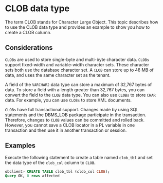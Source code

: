# CLOB data type

The term CLOB stands for Character Large Object. This topic describes how to use the CLOB data type and provides an example to show you how to create a CLOB column.

## Considerations

`CLOBs` are used to store single-byte and multi-byte character data. `CLOBs` support fixed-width and variable-width character sets. These character sets both use the database character set. A `CLOB` can store up to 48 MB of data, and uses the same character set as the tenant.

A field of the `VARCHAR2` data type can store a maximum of 32,767 bytes of data. To store a field with a length greater than 32,767 bytes, you can convert the field to the `CLOB` data type. You can also use `CLOBs` to store `CHAR` data. For example, you can use `CLOBs` to store XML documents.

`CLOBs` have full transactional support. Changes made by using SQL statements and the DBMS_LOB package participate in the transaction. Therefore, changes to `CLOB` values can be committed and rolled back. However, you cannot save a CLOB locator in a PL variable in one transaction and then use it in another transaction or session.

## Examples

Execute the following statement to create a table named `clob_tbl` and set the data type of the `clob_col` column to `CLOB`.

```sql
obclient> CREATE TABLE clob_tbl (clob_col CLOB);
Query OK, 0 rows affected
```

